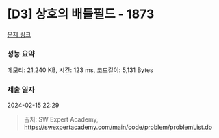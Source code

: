# [D3] 상호의 배틀필드 - 1873 

[문제 링크](https://swexpertacademy.com/main/code/problem/problemDetail.do?contestProbId=AV5LyE7KD2ADFAXc) 

### 성능 요약

메모리: 21,240 KB, 시간: 123 ms, 코드길이: 5,131 Bytes

### 제출 일자

2024-02-15 22:29



> 출처: SW Expert Academy, https://swexpertacademy.com/main/code/problem/problemList.do